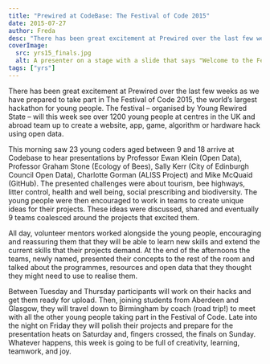 ```yaml
---
title: "Prewired at CodeBase: The Festival of Code 2015"
date: 2015-07-27
author: Freda
desc: "There has been great excitement at Prewired over the last few weeks as we have prepared to take part in The Festival of Code 2015, the world’s largest hackathon for young people."
coverImage:
  src: yrs15_finals.jpg
  alt: A presenter on a stage with a slide that says "Welcome to the Festival of Code" behind them
tags: ["yrs"]
---
```


There has been great excitement at Prewired over the last few weeks as we have prepared to take part in The Festival of Code 2015, the world’s largest hackathon for young people. The festival – organised by Young Rewired State – will this week see over 1200 young people at centres in the UK and abroad team up to create a website, app, game, algorithm or hardware hack using open data.

This morning saw 23 young coders aged between 9 and 18 arrive at Codebase to hear presentations by Professor Ewan Klein (Open Data), Professor Graham Stone (Ecology of Bees), Sally Kerr (City of Edinburgh Council Open Data), Charlotte Gorman (ALISS Project) and Mike McQuaid (GitHub). The presented challenges were about tourism, bee highways, litter control, health and well being, social prescribing and biodiversity.  The young people were then encouraged to work in teams to create unique ideas for their projects. These ideas were discussed, shared and eventually 9 teams coalesced around the projects that excited them.

All day, volunteer mentors worked alongside the young people, encouraging and reassuring them that they will be able to learn new skills and extend the current skills that their projects demand. At the end of the afternoons the teams, newly named, presented their concepts to the rest of the room and talked about the programmes, resources and open data that they thought they might need to use to realise them.

Between Tuesday and Thursday participants will work on their hacks and get them ready for upload. Then, joining students from Aberdeen and Glasgow, they will travel down to Birmingham by coach (road trip!) to meet with all the other young people taking part in the Festival of Code. Late into the night on Friday they will polish their projects and prepare for the presentation heats on Saturday and, fingers crossed, the finals on Sunday. Whatever happens, this week is going to be full of creativity, learning, teamwork, and joy.

